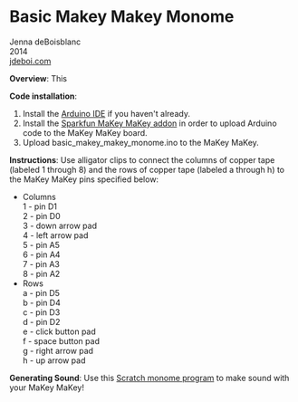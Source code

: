 Basic Makey Makey Monome
==============

Jenna deBoisblanc<br>
2014<br>
[jdeboi.com](http://jdeboi.com/makey-makey-monome/)

**Overview**: This  

**Code installation**:

1. Install the [Arduino IDE](http://arduino.cc/en/Main/Software) if you haven't already.
2. Install the [Sparkfun MaKey MaKey addon](https://learn.sparkfun.com/tutorials/makey-makey-advanced-guide/installing-the-arduino-addon) in order to upload Arduino code to the MaKey MaKey board.
3. Upload basic_makey_makey_monome.ino to the MaKey MaKey.

**Instructions**: Use alligator clips to connect the columns of copper tape (labeled 1 through 8) and the rows of copper tape (labeled a through h) to the MaKey MaKey pins specified below:<br>
* Columns<br>
1 - pin D1<br>
2 - pin D0<br>
3 - down arrow pad<br>
4 - left arrow pad<br>
5 - pin A5<br>
6 - pin A4<br>
7 - pin A3<br>
8 - pin A2<br>
* Rows<br>
a - pin D5<br>
b - pin D4<br>
c - pin D3<br>
d - pin D2<br>
e - click button pad<br>
f - space button pad<br>
g - right arrow pad<br>
h - up arrow pad  

**Generating Sound**: Use this [Scratch monome program](http://scratch.mit.edu/projects/15589252/) to make sound with your MaKey MaKey!  
  

